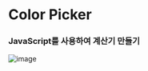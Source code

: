 <h1>Color Picker</h1>

<h3>JavaScript를 사용하여 계산기 만들기</h3>

![image](https://github.com/leeyongha2006/Javascript-project/assets/126844590/391867f8-fc57-4118-8020-9349ac9152ae)




